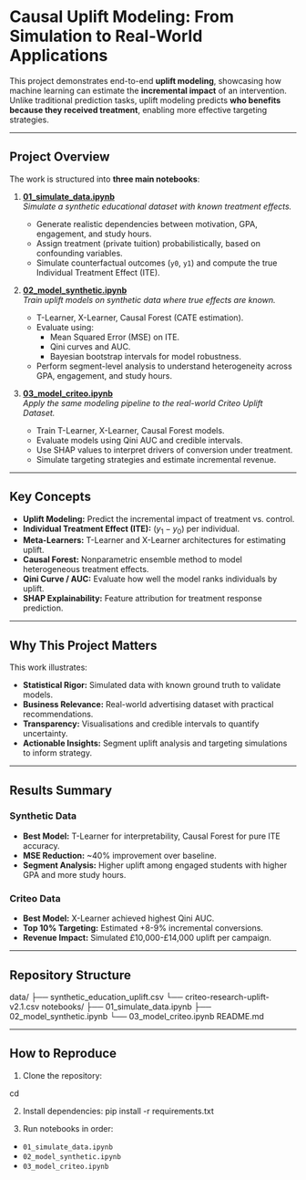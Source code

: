# Causal Uplift Modeling: From Simulation to Real-World Applications

This project demonstrates end-to-end **uplift modeling**, showcasing how machine learning can estimate the **incremental impact** of an intervention. Unlike traditional prediction tasks, uplift modeling predicts **who benefits because they received treatment**, enabling more effective targeting strategies.

---

## Project Overview

The work is structured into **three main notebooks**:

1. **[01_simulate_data.ipynb](./01_simulate_data.ipynb)**  
   *Simulate a synthetic educational dataset with known treatment effects.*  
   - Generate realistic dependencies between motivation, GPA, engagement, and study hours.
   - Assign treatment (private tuition) probabilistically, based on confounding variables.
   - Simulate counterfactual outcomes (`y0`, `y1`) and compute the true Individual Treatment Effect (ITE).

2. **[02_model_synthetic.ipynb](./02_model_synthetic.ipynb)**  
   *Train uplift models on synthetic data where true effects are known.*  
   - T-Learner, X-Learner, Causal Forest (CATE estimation).
   - Evaluate using:
     - Mean Squared Error (MSE) on ITE.
     - Qini curves and AUC.
     - Bayesian bootstrap intervals for model robustness.
   - Perform segment-level analysis to understand heterogeneity across GPA, engagement, and study hours.

3. **[03_model_criteo.ipynb](./03_model_criteo.ipynb)**  
   *Apply the same modeling pipeline to the real-world Criteo Uplift Dataset.*  
   - Train T-Learner, X-Learner, Causal Forest models.
   - Evaluate models using Qini AUC and credible intervals.
   - Use SHAP values to interpret drivers of conversion under treatment.
   - Simulate targeting strategies and estimate incremental revenue.

---

## Key Concepts

- **Uplift Modeling:** Predict the incremental impact of treatment vs. control.
- **Individual Treatment Effect (ITE):** $( y_1 - y_0 )$ per individual.
- **Meta-Learners:** T-Learner and X-Learner architectures for estimating uplift.
- **Causal Forest:** Nonparametric ensemble method to model heterogeneous treatment effects.
- **Qini Curve / AUC:** Evaluate how well the model ranks individuals by uplift.
- **SHAP Explainability:** Feature attribution for treatment response prediction.

---

## Why This Project Matters

This work illustrates:

- **Statistical Rigor:** Simulated data with known ground truth to validate models.
- **Business Relevance:** Real-world advertising dataset with practical recommendations.
- **Transparency:** Visualisations and credible intervals to quantify uncertainty.
- **Actionable Insights:** Segment uplift analysis and targeting simulations to inform strategy.

---

## Results Summary

### Synthetic Data
- **Best Model:** T-Learner for interpretability, Causal Forest for pure ITE accuracy.
- **MSE Reduction:** ~40% improvement over baseline.
- **Segment Analysis:** Higher uplift among engaged students with higher GPA and more study hours.

### Criteo Data
- **Best Model:** X-Learner achieved highest Qini AUC.
- **Top 10% Targeting:** Estimated +8-9% incremental conversions.
- **Revenue Impact:** Simulated £10,000-£14,000 uplift per campaign.

---

## Repository Structure

data/
    ├── synthetic_education_uplift.csv
    └── criteo-research-uplift-v2.1.csv
notebooks/
    ├── 01_simulate_data.ipynb
    ├── 02_model_synthetic.ipynb
    └── 03_model_criteo.ipynb
README.md

---

## How to Reproduce

1. Clone the repository:

cd 

2. Install dependencies:
pip install -r requirements.txt

3. Run notebooks in order:
- `01_simulate_data.ipynb`
- `02_model_synthetic.ipynb`
- `03_model_criteo.ipynb`